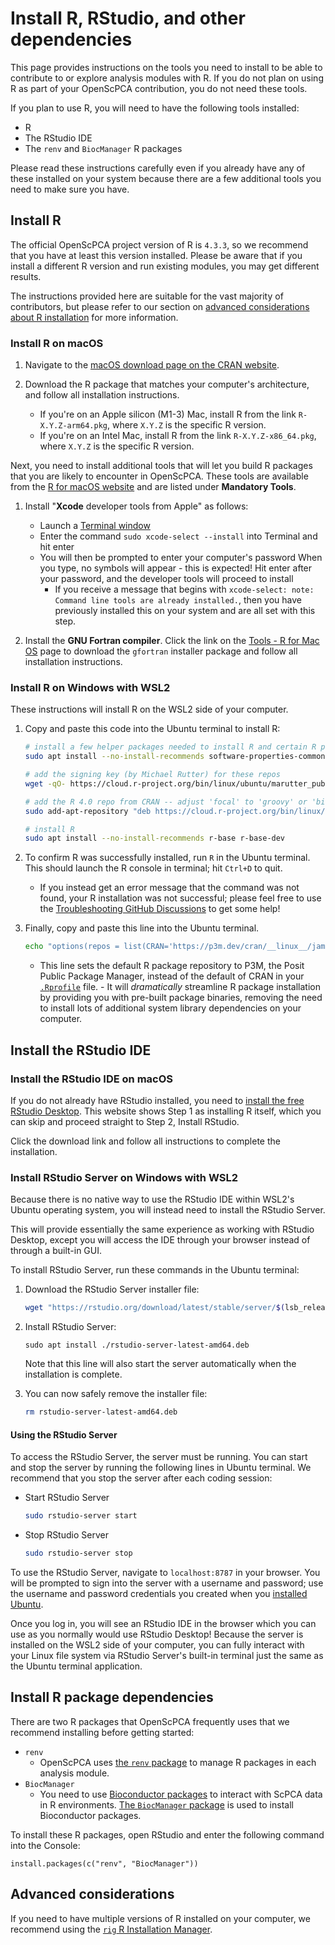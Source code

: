 # Install R, RStudio, and other dependencies

This page provides instructions on the tools you need to install to be able to contribute to or explore analysis modules with R.
If you do not plan on using R as part of your OpenScPCA contribution, you do not need these tools.

If you plan to use R, you will need to have the following tools installed:

- R
- The RStudio IDE
- The `renv` and `BiocManager` R packages

Please read these instructions carefully even if you already have any of these installed on your system because there are a few additional tools you need to make sure you have.

## Install R

The official OpenScPCA project version of R is `4.3.3`, so we recommend that you have at least this version installed.
Please be aware that if you install a different R version and run existing modules, you may get different results.

The instructions provided here are suitable for the vast majority of contributors, but please refer to our section on [advanced considerations about R installation](#advanced-considerations) for more information.


### Install R on macOS

1. Navigate to the [macOS download page on the CRAN website](https://cran.r-project.org/bin/macosx/).

2. Download the R package that matches your computer's architecture, and follow all installation instructions.
    - If you're on an Apple silicon (M1-3) Mac, install R from the link `R-X.Y.Z-arm64.pkg`, where `X.Y.Z` is the specific R version.
    - If you're on an Intel Mac, install R from the link `R-X.Y.Z-x86_64.pkg`, where `X.Y.Z` is the specific R version.


Next, you need to install additional tools that will let you build R packages that you are likely to encounter in OpenScPCA.
These tools are available from the [R for macOS website](https://mac.r-project.org/tools/) and are listed under **Mandatory Tools**.

1. Install "**Xcode** developer tools from Apple" as follows:
    - Launch a [Terminal window](../../software-platforms/general-tools/using-the-terminal.md)
    - Enter the command `sudo xcode-select --install` into Terminal and hit enter
    - You will then be prompted to enter your computer's password
  When you type, no symbols will appear - this is expected!
  Hit enter after your password, and the developer tools will proceed to install
        - If you receive a message that begins with `xcode-select: note: Command line tools are already installed.`, then you have previously installed this on your system and are all set with this step.

1. Install the **GNU Fortran compiler**.
Click the link on the [Tools - R for Mac OS](https://mac.r-project.org/tools/) page to download the `gfortran` installer package and follow all installation instructions.

### Install R on Windows with WSL2

These instructions will install R on the WSL2 side of your computer.

1. Copy and paste this code into the Ubuntu terminal to install R:

    ```sh
    # install a few helper packages needed to install R and certain R packages
    sudo apt install --no-install-recommends software-properties-common dirmngr libssl-dev

    # add the signing key (by Michael Rutter) for these repos
    wget -qO- https://cloud.r-project.org/bin/linux/ubuntu/marutter_pubkey.asc | sudo tee -a /etc/apt/trusted.gpg.d/cran_ubuntu_key.asc

    # add the R 4.0 repo from CRAN -- adjust 'focal' to 'groovy' or 'bionic' as needed
    sudo add-apt-repository "deb https://cloud.r-project.org/bin/linux/ubuntu jammy-cran40/"

    # install R
    sudo apt install --no-install-recommends r-base r-base-dev
    ```

1. To confirm R was successfully installed, run `R` in the Ubuntu terminal.
This should launch the R console in terminal; hit `Ctrl+D` to quit.
    - If you instead get an error message that the command was not found, your R installation was not successful; please feel free to use the [Troubleshooting GitHub Discussions](../../communications-tools/index.md#ask-questions) to get some help!

1. Finally, copy and paste this line into the Ubuntu terminal.
    ```sh
    echo "options(repos = list(CRAN='https://p3m.dev/cran/__linux__/jammy/latest'))" >> ~/.Rprofile
    ```
      - This line sets the default R package repository to P3M, the Posit Public Package Manager, instead of the default of CRAN in your [`.Rprofile`](https://support.posit.co/hc/en-us/articles/360047157094-Managing-R-with-Rprofile-Renviron-Rprofile-site-Renviron-site-rsession-conf-and-repos-conf) file.
       - It will _dramatically_ streamline R package installation by providing you with pre-built package binaries, removing the need to install lots of additional system library dependencies on your computer.



## Install the RStudio IDE

### Install the RStudio IDE on macOS

If you do not already have RStudio installed, you need to [install the free RStudio Desktop](https://posit.co/download/rstudio-desktop/).
This website shows Step 1 as installing R itself, which you can skip and proceed straight to Step 2, Install RStudio.

Click the download link and follow all instructions to complete the installation.


### Install RStudio Server on Windows with WSL2

Because there is no native way to use the RStudio IDE within WSL2's Ubuntu operating system, you will instead need to install the RStudio Server.

This will provide essentially the same experience as working with RStudio Desktop, except you will access the IDE through your browser instead of through a built-in GUI.

To install RStudio Server, run these commands in the Ubuntu terminal:

1. Download the RStudio Server installer file:

    ```sh
    wget "https://rstudio.org/download/latest/stable/server/$(lsb_release -cs)/rstudio-server-latest-amd64.deb"
    ```

1. Install RStudio Server:

    ```
    sudo apt install ./rstudio-server-latest-amd64.deb
    ```

    Note that this line will also start the server automatically when the installation is complete.

1. You can now safely remove the installer file:


    ```sh
    rm rstudio-server-latest-amd64.deb
    ```


#### Using the RStudio Server

To access the RStudio Server, the server must be running.
You can start and stop the server by running the following lines in Ubuntu terminal.
We recommend that you stop the server after each coding session:

- Start RStudio Server

    ```sh
    sudo rstudio-server start
    ```

- Stop RStudio Server

    ```sh
    sudo rstudio-server stop
    ```

To use the RStudio Server, navigate to `localhost:8787` in your browser.
You will be prompted to sign into the server with a username and password; use the username and password credentials you created when you [installed Ubuntu](../install-wsl2.md#installation-instructions).

Once you log in, you will see an RStudio IDE in the browser which you can use as you normally would use RStudio Desktop!
Because the server is installed on the WSL2 side of your computer, you can fully interact with your Linux file system via RStudio Server's built-in terminal just the same as the Ubuntu terminal application.




## Install R package dependencies

There are two R packages that OpenScPCA frequently uses that we recommend installing before getting started:

- `renv`
    - OpenScPCA uses [the `renv` package](https://rstudio.github.io/renv/articles/renv.html) to manage R packages in each analysis module.
- `BiocManager`
    - You need to use [Bioconductor packages](https://bioconductor.org/) to interact with ScPCA data in R environments.
  [The `BiocManager` package](https://cran.r-project.org/web/packages/BiocManager/vignettes/BiocManager.html) is used to install Bioconductor packages.


To install these R packages, open RStudio and enter the following command into the Console:

```
install.packages(c("renv", "BiocManager"))
```


## Advanced considerations

If you need to have multiple versions of R installed on your computer, we recommend using the [`rig` R Installation Manager](https://github.com/r-lib/rig).
